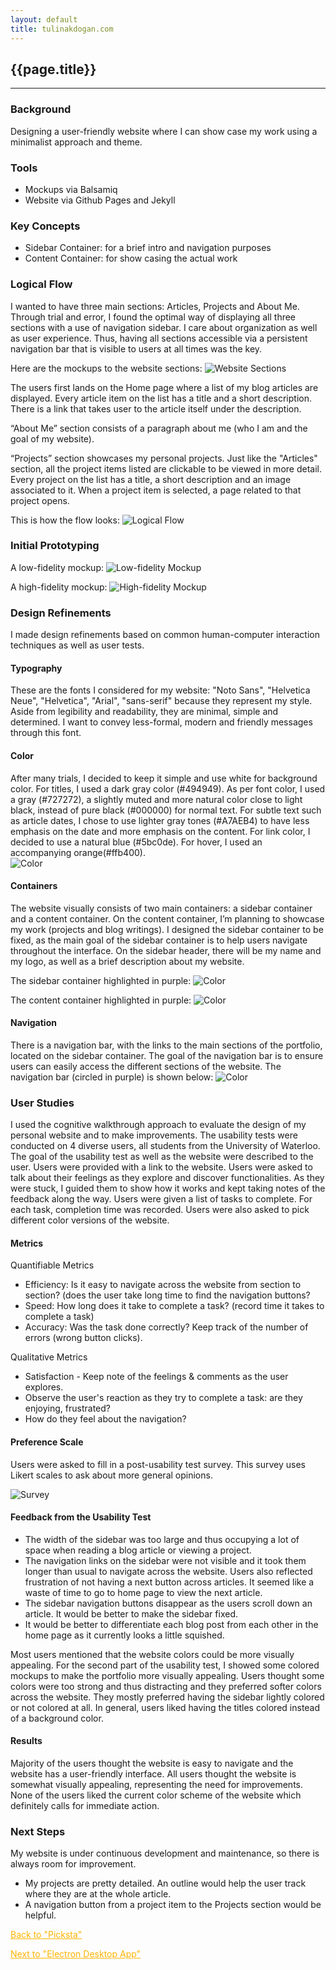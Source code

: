 ```yaml
---
layout: default
title: tulinakdogan.com
---
```


<!-- <a href="/project.html"><i title="Projects" class="fa fa-angle-left"></i></a>
<a href="/project.html/">Projects</a> -->
<!-- <a href="https://github.com/tulinn"><i title="Github" class="fa fa-angle-left" style="color:#ffb400; font-size:30px;"></i></a>  -->

## {{page.title}}

* * *

### Background
Designing a user-friendly website where I can show case my work using a minimalist approach and theme.

### Tools
*   Mockups via Balsamiq
*   Website via Github Pages and Jekyll 

### Key Concepts
*	Sidebar Container: for a brief intro and navigation purposes
*	Content Container: for show casing the actual work

### Logical Flow
I wanted to have three main sections: Articles, Projects and About Me. Through trial and error, I found the optimal way of displaying all three sections with a use of navigation sidebar. I care about organization as well as user experience. Thus, having all sections accessible via a persistent navigation bar that is visible to users at all times was the key. 

Here are the mockups to the website sections:
![Website Sections](../assets/img/website-sections.png)

The users first lands on the Home page where a list of my blog articles are displayed. Every article item on the list has a title and a short description. There is a link that takes user to the article itself under the description. 

“About Me” section consists of a paragraph about me (who I am and the goal of my website). 

“Projects” section showcases my personal projects. Just like the "Articles" section, all the project items listed are clickable to be viewed in more detail. Every project on the list has a title, a short description and an image associated to it. When a project item is selected, a page related to that project opens. 

This is how the flow looks:
![Logical Flow](../assets/img/website-flow.jpg)

### Initial Prototyping
A low-fidelity mockup:
![Low-fidelity Mockup](../assets/img/website-low-fidelity-mockup.JPG)

A high-fidelity mockup:
![High-fidelity Mockup](../assets/img/website.png)

### Design Refinements
I made design refinements based on common human-computer interaction techniques as well as user tests. 

#### Typography
These are the fonts I considered for my website: "Noto Sans", "Helvetica Neue", "Helvetica", "Arial", "sans-serif" because they represent my style. Aside from legibility and readability, they are minimal, simple and determined. I want to convey less-formal, modern and friendly messages through this font. 

#### Color
After many trials, I decided to keep it simple and use white for background color. For titles, I used a dark gray color (#494949). As per font color, I used a gray (#727272), a slightly muted and more natural color close to light black, instead of pure black (#000000) for normal text. For subtle text such as article dates, I chose to use lighter gray tones (#A7AEB4) to have less emphasis on the date and more emphasis on the content. For link color, I decided to use a natural blue (#5bc0de). For hover, I used an accompanying orange(#ffb400).   
![Color](../assets/img/website-color.png)

#### Containers
The website visually consists of two main containers: a sidebar container and a content container. On the content container, I’m planning to showcase my work (projects and blog writings). I designed the sidebar container to be fixed, as the main goal of the sidebar container is to help users navigate throughout the interface. On the sidebar header, there will be my name and my logo, as well as a brief description about my website. 

The sidebar container highlighted in purple: 
![Color](../assets/img/website-sidebar.png)

The content container highlighted in purple: 
![Color](../assets/img/website-content.png)

#### Navigation
There is a navigation bar, with the links to the main sections of the portfolio, located on the sidebar container. The goal of the navigation bar is to ensure users can easily access the different sections of the website. The navigation bar (circled in purple) is shown below:
![Color](../assets/img/website-navigation.png)

### User Studies
I used the cognitive walkthrough approach to evaluate the design of my personal website and to make improvements. The usability tests were conducted on 4 diverse users, all students from the University of Waterloo. The goal of the usability test as well as the website were described to the user. Users were provided with a link to the website. Users were asked to talk about their feelings as they explore and discover functionalities. As they were stuck, I guided them to show how it works and kept taking notes of the feedback along the way. Users were given a list of tasks to complete. For each task, completion time was recorded. Users were also asked to pick different color versions of the website. 

#### Metrics
Quantifiable Metrics
*	Efficiency: Is it easy to navigate across the website from section to section? (does the user take long time to find the navigation buttons? 
*	Speed: How long does it take to complete a task? (record time it takes to complete a task)
*	Accuracy: Was the task done correctly? Keep track of the number of errors (wrong button clicks).

Qualitative Metrics
*	Satisfaction - Keep note of the feelings & comments as the user explores. 
*	Observe the user's reaction as they try to complete a task: are they enjoying, frustrated?
*	How do they feel about the navigation?

#### Preference Scale
Users were asked to fill in a post-usability test survey. This survey uses Likert scales to ask about more general opinions. 

![Survey](../assets/img/website-survey.png)

#### Feedback from the Usability Test
*   The width of the sidebar was too large and thus occupying a lot of space when reading a blog article or viewing a project. 
*   The navigation links on the sidebar were not visible and it took them longer than usual to navigate across the website. Users also reflected frustration of not having a next button across articles. It seemed like a waste of time to go to home page to view the next article.  
*   The sidebar navigation buttons disappear as the users scroll down an article. It would be better to make the sidebar fixed. 
*   It would be better to differentiate each blog post from each other in the home page as it currently looks a little squished. 

Most users mentioned that the website colors could be more visually appealing. For the second part of the usability test, I showed some colored mockups to make the portfolio more visually appealing. Users thought some colors were too strong and thus distracting and they preferred softer colors across the website. They mostly preferred having the sidebar lightly colored or not colored at all. In general, users liked having the titles colored instead of a background color.  

#### Results
Majority of the users thought the website is easy to navigate and the website has a user-friendly interface. All users thought the website is somewhat visually appealing, representing the need for improvements. None of the users liked the current color scheme of the website which definitely calls for immediate action.  

### Next Steps
My website is under continuous development and maintenance, so there is always room for improvement.

*   My projects are pretty detailed. An outline would help the user track where they are at the whole article. 
*   A navigation button from a project item to the Projects section would be helpful.

<a href="/projects/Picksta.html"><i title="Back" class="fa fa-long-arrow-left" style="color:#ffb400;"></i></a>
<a href="/projects/Picksta.html" style="color:#ffb400;">Back to "Picksta"</a>

<a href="/projects/Electron.html"><i title="Next" class="fa fa-long-arrow-right" style="color:#ffb400;"></i></a>
<a href="/projects/Electron.html" style="color:#ffb400;">Next to "Electron Desktop App"</a>
